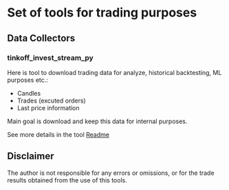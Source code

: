 # Set of tools for trading purposes

## Data Collectors

### tinkoff_invest_stream_py
Here is tool to download trading data for analyze, historical backtesting, ML purposes etc.:
- Candles
- Trades (excuted orders)
- Last price information

Main goal is download and keep this data for internal purposes. 

See more details in the tool [Readme](data_collectors/tinkoff_invest_stream_py/README.md)


## Disclaimer
The author is not responsible for any errors or omissions, or for the trade results obtained from the use of this tools. 
